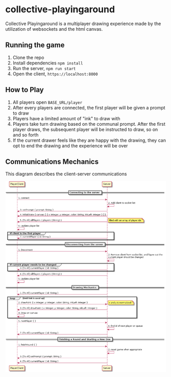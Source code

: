 # collective-playingaround

Collective Playingaround is a multiplayer drawing experience made by the utilization of websockets and the html canvas.

## Running the game
1. Clone the repo
2. Install dependencies `npm install`
3. Run the server, `npm run start`
4. Open the client, `https://localhost:8000`

## How to Play
1. All players open `BASE_URL/player`
2. After every players are connected, the first player will be given a prompt to draw
3. Players have a limited amount of "ink" to draw with
4. Players take turn drawing based on the communal prompt. After the first player draws, the subsequent player will be instructed to draw, so on and so forth
5. If the current drawer feels like they are happy with the drawing, they can opt to end the drawing and the experience will be over

## Communications Mechanics
This diagram describes the client-server communications


![alt text](https://raw.githubusercontent.com/tirtawr/collective-playingaround/master/mechanics-diagran.png "Mechanics diagram")
